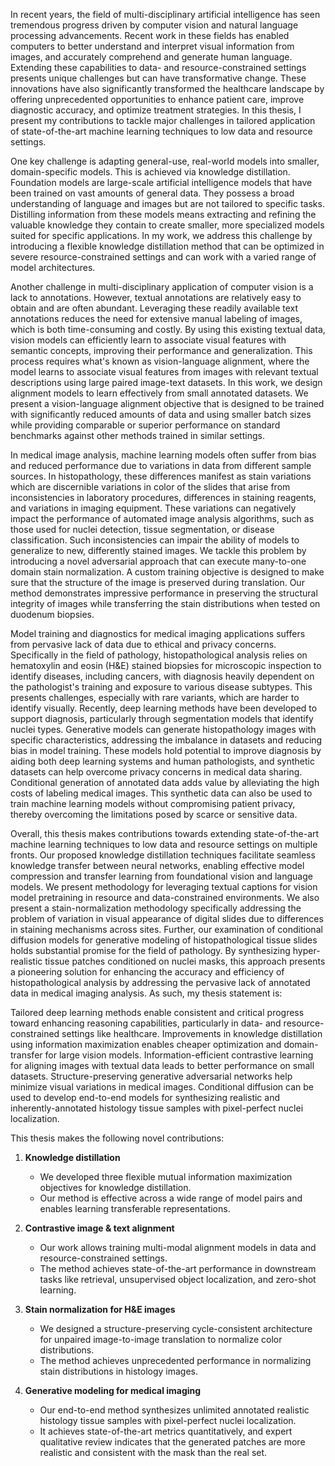 In recent years, the field of multi-disciplinary artificial intelligence has seen tremendous progress driven by computer vision and natural language processing advancements. Recent work in these fields has enabled computers to better understand and interpret visual information from images, and accurately comprehend and generate human language. Extending these capabilities to data- and resource-constrained settings presents unique challenges but can have transformative change. These innovations have also significantly transformed the healthcare landscape by offering unprecedented opportunities to enhance patient care, improve diagnostic accuracy, and optimize treatment strategies. In this thesis, I present my contributions to tackle major challenges in tailored application of state-of-the-art machine learning techniques to low data and resource settings. 

One key challenge is adapting general-use, real-world models into smaller, domain-specific models. This is achieved via knowledge distillation. Foundation models are large-scale artificial intelligence models that have been trained on vast amounts of general data. They possess a broad understanding of language and images but are not tailored to specific tasks. Distilling information from these models means extracting and refining the valuable knowledge they contain to create smaller, more specialized models suited for specific applications. In my work, we address this challenge by introducing a flexible knowledge distillation method that can be optimized in severe resource-constrained settings and can work with a varied range of model architectures.

Another challenge in multi-disciplinary application of computer vision is a lack to annotations. However, textual annotations are relatively easy to obtain and are often abundant. Leveraging these readily available text annotations reduces the need for extensive manual labeling of images, which is both time-consuming and costly. By using this existing textual data, vision models can efficiently learn to associate visual features with semantic concepts, improving their performance and generalization. This process requires what's known as vision-language alignment, where the model learns to associate visual features from images with relevant textual descriptions using large paired image-text datasets. In this work, we design alignment models to learn effectively from small annotated datasets. We present a vision-language alignment objective that is designed to be trained with significantly reduced amounts of data and using smaller batch sizes while providing comparable or superior performance on standard benchmarks against other methods trained in similar settings.

In medical image analysis, machine learning models often suffer from bias and reduced performance due to variations in data from different sample sources. In histopathology, these differences manifest as stain variations which are discernible variations in color of the slides that arise from inconsistencies in laboratory procedures, differences in staining reagents, and variations in imaging equipment. These variations can negatively impact the performance of automated image analysis algorithms, such as those used for nuclei detection, tissue segmentation, or disease classification. Such inconsistencies can impair the ability of models to generalize to new, differently stained images. We tackle this problem by introducing a novel adversarial approach that can execute many-to-one domain stain normalization. A custom training objective is designed to make sure that the structure of the image is preserved during translation. Our method demonstrates impressive performance in preserving the structural integrity of images while transferring the stain distributions when tested on duodenum biopsies.

Model training and diagnostics for medical imaging applications suffers from pervasive lack of data due to ethical and privacy concerns. Specifically in the field of pathology, histopathological analysis relies on hematoxylin and eosin (H\&E) stained biopsies for microscopic inspection to identify diseases, including cancers, with diagnosis heavily dependent on the pathologist's training and exposure to various disease subtypes. This presents challenges, especially with rare variants, which are harder to identify visually. Recently, deep learning methods have been developed to support diagnosis, particularly through segmentation models that identify nuclei types. Generative models can generate histopathology images with specific characteristics, addressing the imbalance in datasets and reducing bias in model training. These models hold potential to improve diagnosis by aiding both deep learning systems and human pathologists, and synthetic datasets can help overcome privacy concerns in medical data sharing. Conditional generation of annotated data adds value by alleviating the high costs of labeling medical images. This synthetic data can also be used to train machine learning models without compromising patient privacy, thereby overcoming the limitations posed by scarce or sensitive data.

Overall, this thesis makes contributions towards extending state-of-the-art machine learning techniques to low data and resource settings on multiple fronts. Our proposed knowledge distillation techniques facilitate seamless knowledge transfer between neural networks, enabling effective model compression and transfer learning from foundational vision and language models. We present methodology for leveraging textual captions for vision model pretraining in resource and data-constrained environments. We also present a stain-normalization methodology specifically addressing the problem of variation in visual appearance of digital slides due to differences in staining mechanisms across sites. Further, our examination of conditional diffusion models for generative modeling of histopathological tissue slides holds substantial promise for the field of pathology. By synthesizing hyper-realistic tissue patches conditioned on nuclei masks, this approach presents a pioneering solution for enhancing the accuracy and efficiency of histopathological analysis by addressing the pervasive lack of annotated data in medical imaging analysis. As such, my thesis statement is:

Tailored deep learning methods enable consistent and critical progress toward enhancing reasoning capabilities, particularly in data- and resource-constrained settings like healthcare. Improvements in knowledge distillation using information maximization enables cheaper optimization and domain-transfer for large vision models. Information-efficient contrastive learning for aligning images with textual data leads to better performance on small datasets. Structure-preserving generative adversarial networks help minimize visual variations in medical images. Conditional diffusion can be used to develop end-to-end models for synthesizing realistic and inherently-annotated histology tissue samples with pixel-perfect nuclei localization.


This thesis makes the following novel contributions:

1. **Knowledge distillation**
   - We developed three flexible mutual information maximization objectives for knowledge distillation.
   - Our method is effective across a wide range of model pairs and enables learning transferable representations.

2. **Contrastive image & text alignment**
   - Our work allows training multi-modal alignment models in data and resource-constrained settings.
   - The method achieves state-of-the-art performance in downstream tasks like retrieval, unsupervised object localization, and zero-shot learning.

3. **Stain normalization for H&E images**
   - We designed a structure-preserving cycle-consistent architecture for unpaired image-to-image translation to normalize color distributions.
   - The method achieves unprecedented performance in normalizing stain distributions in histology images.

4. **Generative modeling for medical imaging**
   - Our end-to-end method synthesizes unlimited annotated realistic histology tissue samples with pixel-perfect nuclei localization.
   - It achieves state-of-the-art metrics quantitatively, and expert qualitative review indicates that the generated patches are more realistic and consistent with the mask than the real set.
